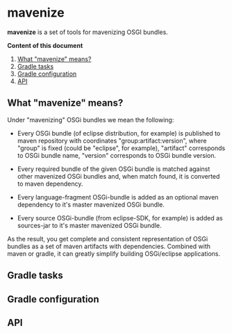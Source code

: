 # mavenize

**mavenize** is a set of tools for mavenizing OSGI bundles.

**Content of this document**

1. [What "mavenize" means?](#what-mavenize-means)
2. [Gradle tasks](#gradle-tasks)
3. [Gradle configuration](#gradle-configuration)
4. [API](#api)

## What "mavenize" means?

Under "mavenizing" OSGi bundles we mean the following:

- Every OSGi bundle (of eclipse distribution, for example) is published to maven repository 
  with coordinates "group:artifact:version", where "group" is fixed 
  (could be "eclipse", for example), "artifact" corresponds
  to OSGi bundle name, "version" corresponds to OSGi bundle version.

- Every required bundle of the given OSGi bundle is matched against other mavenized OSGi bundles
  and, when match found, it is converted to maven dependency.
  
- Every language-fragment OSGi-bundle is added as an optional maven dependency
  to it's master mavenized OSGi bundle.
  
- Every source OSGi-bundle (from eclipse-SDK, for example) is added as sources-jar
  to it's master mavenized OSGi bundle.
  
As the result, you get complete and consistent representation of OSGi bundles
as a set of maven artifacts with dependencies. Combined with maven or gradle, 
it can greatly simplify building OSGi/eclipse applications.

## Gradle tasks

## Gradle configuration

## API

